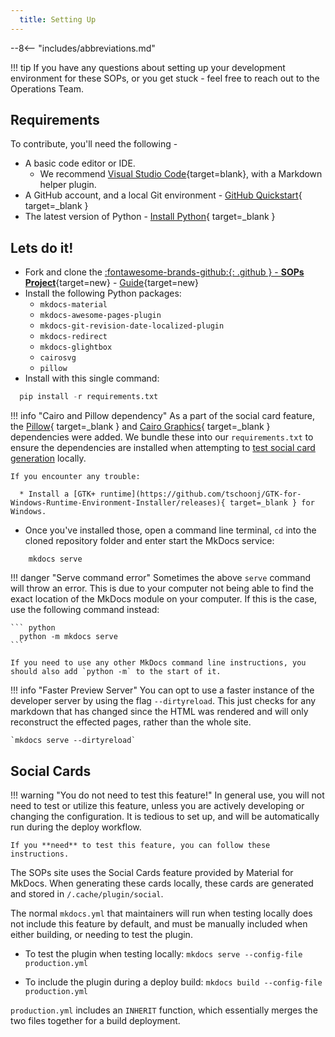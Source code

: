 ```yaml
---
  title: Setting Up
---
```


--8<-- "includes/abbreviations.md"

!!! tip
    If you have any questions about setting up your development environment for these SOPs, or you get stuck - feel free to reach out to the Operations Team.

## Requirements

To contribute, you'll need the following -

* A basic code editor or IDE.
    * We recommend [Visual Studio Code](https://code.visualstudio.com/){target=blank}, with a Markdown helper plugin.
* A GitHub account, and a local Git environment - [GitHub Quickstart](https://docs.github.com/en/get-started/quickstart){ target=_blank }
* The latest version of Python - [Install Python](https://www.python.org/downloads/){ target=_blank }


## Lets do it!

* Fork and clone the [:fontawesome-brands-github:{: .github } -  **SOPs Project**](https://github.com/vatnz-dev/sops){target=new} - [Guide](https://docs.github.com/en/get-started/quickstart/fork-a-repo){target=new}
* Install the following Python packages: 
    * `mkdocs-material`
    * `mkdocs-awesome-pages-plugin`
    * `mkdocs-git-revision-date-localized-plugin`
    * `mkdocs-redirect`
    * `mkdocs-glightbox`
    * `cairosvg`
    * `pillow`
* Install with this single command:

``` py title="Run in Command Line / Terminal"
  pip install -r requirements.txt
```


!!! info "Cairo and Pillow dependency"
    As a part of the social card feature, the [Pillow](https://pillow.readthedocs.io/){ target=_blank } and [Cairo Graphics](https://www.cairographics.org/){ target=_blank } dependencies were added. We bundle these into our `requirements.txt` to ensure the dependencies are installed when attempting to [test social card generation]() locally.

    If you encounter any trouble:

      * Install a [GTK+ runtime](https://github.com/tschoonj/GTK-for-Windows-Runtime-Environment-Installer/releases){ target=_blank } for Windows.


* Once you've installed those, open a command line terminal, `cd` into the cloned repository folder and enter start the MkDocs service:

```
    mkdocs serve
```

!!! danger "Serve command error"
    Sometimes the above `serve` command will throw an error. This is due to your computer not being able to find the exact location of the MkDocs module on your computer. If this is the case, use the following command instead:

    ``` python
      python -m mkdocs serve
    ```

    If you need to use any other MkDocs command line instructions, you should also add `python -m` to the start of it.

!!! info "Faster Preview Server"
    You can opt to use a faster instance of the developer server by using the flag `--dirtyreload`. This just checks for any markdown that has changed since the HTML was rendered and will only reconstruct the effected pages, rather than the whole site.

    `mkdocs serve --dirtyreload`


## Social Cards

!!! warning "You do not need to test this feature!"
    In general use, you will not need to test or utilize this feature, unless you are actively developing or changing the configuration. It is tedious to set up, and will be automatically run during the deploy workflow. 

    If you **need** to test this feature, you can follow these instructions.

The SOPs site uses the Social Cards feature provided by Material for MkDocs. When generating these cards locally, these cards are generated and stored in `/.cache/plugin/social`.

The normal `mkdocs.yml` that maintainers will run when testing locally does not include this feature by default, and must be manually included when either building, or needing to test the plugin.

* To test the plugin when testing locally: `mkdocs serve --config-file production.yml`

* To include the plugin during a deploy build: `mkdocs build --config-file production.yml`

`production.yml` includes an `INHERIT` function, which essentially merges the two files together for a build deployment.
